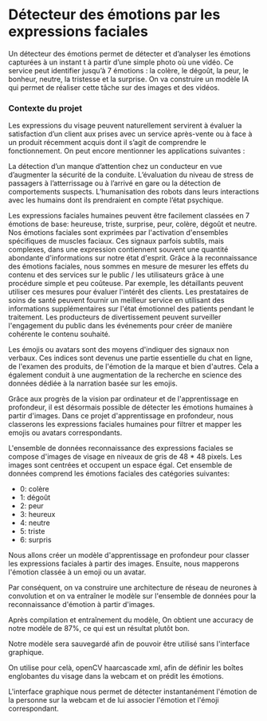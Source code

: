 # Détecteur des émotions par les expressions faciales

Un détecteur des émotions permet de détecter et d’analyser les émotions capturées à un instant t à partir d’une simple photo où une vidéo. Ce service peut identifier jusqu’à 7 émotions : la colère, le dégoût, la peur, le bonheur, neutre, la tristesse et la surprise. 
On va construire un modèle IA qui permet de réaliser cette tâche sur des images et des vidéos.

### Contexte du projet

Les expressions du visage peuvent naturellement servirent à évaluer la satisfaction d’un client aux prises avec un service après-vente ou à face à un produit récemment acquis dont il 
s’agit de comprendre le fonctionnement. On peut encore mentionner les applications suivantes :

La détection d’un manque d’attention chez un conducteur en vue d’augmenter la sécurité de la conduite.
L’évaluation du niveau de stress de passagers à l’atterrissage ou à l’arrivé en gare ou la détection de comportements suspects.
L’humanisation des robots dans leurs interactions avec les humains dont ils prendraient en compte l’état psychique.

Les expressions faciales humaines peuvent être facilement classées en 7 émotions de base: heureuse, triste, surprise, peur, colère, dégoût et neutre. 
Nos émotions faciales sont exprimées par l'activation d'ensembles spécifiques de muscles faciaux. Ces signaux parfois subtils, mais complexes, dans une expression contiennent 
souvent une quantité abondante d'informations sur notre état d'esprit. Grâce à la reconnaissance des émotions faciales, nous sommes en mesure de mesurer les effets du contenu et 
des services sur le public / les utilisateurs grâce à une procédure simple et peu coûteuse. Par exemple, les détaillants peuvent utiliser ces mesures pour évaluer l'intérêt des clients. Les prestataires de soins de santé peuvent fournir un meilleur service en utilisant des informations supplémentaires sur l'état émotionnel des patients pendant le traitement. Les producteurs de divertissement peuvent surveiller l'engagement du public dans les événements pour créer de manière cohérente le contenu souhaité.

Les émojis ou avatars sont des moyens d'indiquer des signaux non verbaux. Ces indices sont devenus une partie essentielle du chat en ligne, de l'examen des produits, de l'émotion de la 
marque et bien d'autres. Cela a également conduit à une augmentation de la recherche en science des données dédiée à la narration basée sur les emojis.

Grâce aux progrès de la vision par ordinateur et de l'apprentissage en profondeur, il est désormais possible de détecter les émotions humaines à partir d'images. 
Dans ce projet d'apprentissage en profondeur, nous classerons les expressions faciales humaines pour filtrer et mapper les emojis ou avatars correspondants.

L'ensemble de données reconnaissance des expressions faciales se compose d'images de visage en niveaux de gris de 48 * 48 pixels. Les images sont centrées et occupent un espace égal. 
Cet ensemble de données comprend les émotions faciales des catégories suivantes:

* 0: colère
* 1: dégoût
* 2: peur
* 3: heureux
* 4: neutre
* 5: triste
* 6: surpris

Nous allons créer un modèle d'apprentissage en profondeur pour classer les expressions faciales à partir des images. 
Ensuite, nous mapperons l'émotion classée à un emoji ou un avatar.

Par conséquent, on va construire une architecture de réseau de neurones à convolution et on va entraîner le modèle sur l'ensemble de données pour la reconnaissance d'émotion à 
partir d'images.

Après compilation et entraînement du modèle, On obtient une accuracy de notre modèle de 87%, ce qui est un résultat plutôt bon.

Notre modèle sera sauvegardé afin de pouvoir être utilisé sans l'interface graphique.

On utilise pour celà, openCV haarcascade xml, afin de définir les boîtes englobantes du visage dans la webcam et on prédit les émotions.

L'interface graphique nous permet de détecter instantanément l'émotion de la personne sur la webcam et de lui associer l'émotion et l'émoji correspondant.




